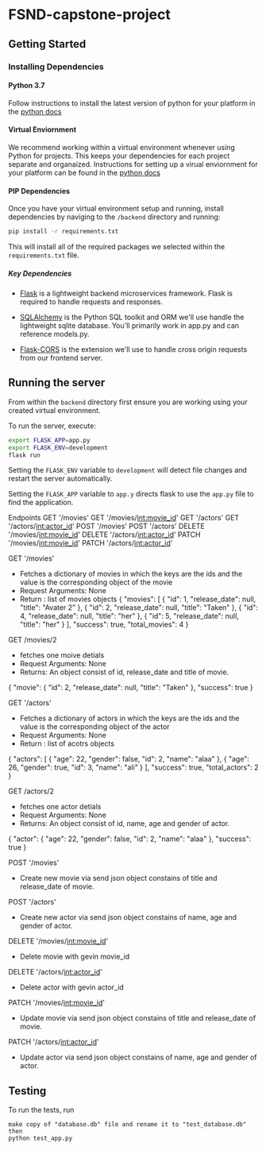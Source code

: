 # FSND-capstone-project


## Getting Started

### Installing Dependencies

#### Python 3.7

Follow instructions to install the latest version of python for your platform in the [python docs](https://docs.python.org/3/using/unix.html#getting-and-installing-the-latest-version-of-python)

#### Virtual Enviornment

We recommend working within a virtual environment whenever using Python for projects. This keeps your dependencies for each project separate and organaized. Instructions for setting up a virual enviornment for your platform can be found in the [python docs](https://packaging.python.org/guides/installing-using-pip-and-virtual-environments/)

#### PIP Dependencies

Once you have your virtual environment setup and running, install dependencies by naviging to the `/backend` directory and running:

```bash
pip install -r requirements.txt
```

This will install all of the required packages we selected within the `requirements.txt` file.

##### Key Dependencies

- [Flask](http://flask.pocoo.org/)  is a lightweight backend microservices framework. Flask is required to handle requests and responses.

- [SQLAlchemy](https://www.sqlalchemy.org/) is the Python SQL toolkit and ORM we'll use handle the lightweight sqlite database. You'll primarily work in app.py and can reference models.py. 

- [Flask-CORS](https://flask-cors.readthedocs.io/en/latest/#) is the extension we'll use to handle cross origin requests from our frontend server. 


## Running the server

From within the `backend` directory first ensure you are working using your created virtual environment.

To run the server, execute:

```bash
export FLASK_APP=app.py
export FLASK_ENV=development
flask run
```

Setting the `FLASK_ENV` variable to `development` will detect file changes and restart the server automatically.

Setting the `FLASK_APP` variable to `app.y` directs flask to use the `app.py` file to find the application. 


Endpoints
GET '/movies'
GET '/movies/<int:movie_id>'
GET '/actors'
GET '/actors/<int:actor_id>'
POST '/movies'
POST '/actors'
DELETE '/movies/<int:movie_id>'
DELETE '/actors/<int:actor_id>'
PATCH '/movies/<int:movie_id>'
PATCH '/actors/<int:actor_id>'

GET '/movies'
- Fetches a dictionary of movies in which the keys are the ids and the value is the corresponding object of the movie
- Request Arguments: None
- Return : list of movies objects
{
    "movies": [
        {
            "id": 1,
            "release_date": null,
            "title": "Avater 2"
        },
        {
            "id": 2,
            "release_date": null,
            "title": "Taken"
        },
        {
            "id": 4,
            "release_date": null,
            "title": "her"
        },
        {
            "id": 5,
            "release_date": null,
            "title": "her"
        }
    ],
    "success": true,
    "total_movies": 4
}

GET /movies/2
- fetches one moive detials
- Request Arguments: None
- Returns: An object consist of id, release_date and title of movie.

{
    "movie": {
        "id": 2,
        "release_date": null,
        "title": "Taken"
    },
    "success": true
}

GET '/actors'
- Fetches a dictionary of actors in which the keys are the ids and the value is the corresponding object of the actor
- Request Arguments: None
- Return : list of acotrs objects

{
    "actors": [
        {
            "age": 22,
            "gender": false,
            "id": 2,
            "name": "alaa"
        },
        {
            "age": 26,
            "gender": true,
            "id": 3,
            "name": "ali"
        }
    ],
    "success": true,
    "total_actors": 2
}


GET /actors/2
- fetches one actor detials
- Request Arguments: None
- Returns: An object consist of id, name, age and gender of actor.

{
    "actor": {
        "age": 22,
        "gender": false,
        "id": 2,
        "name": "alaa"
    },
    "success": true
}


POST '/movies'
- Create new movie via send json object constains of title and release_date of movie.

POST '/actors'
- Create new actor via send json object constains of name, age and gender of actor.

DELETE '/movies/<int:movie_id>'
- Delete movie with gevin movie_id

DELETE '/actors/<int:actor_id>'
- Delete actor with gevin actor_id


PATCH '/movies/<int:movie_id>'
- Update movie via send json object constains of title and release_date of movie.

PATCH '/actors/<int:actor_id>'
- Update actor via send json object constains of name, age and gender of actor.

## Testing
To run the tests, run
```
make copy of "database.db" file and rename it to "test_database.db" then
python test_app.py
```